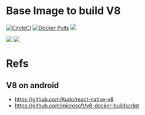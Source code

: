 # Base Image to build V8
[![CircleCI](https://circleci.com/gh/gengjiawen/v8-build.svg?style=svg)](https://circleci.com/gh/gengjiawen/v8-build)
[![Docker Pulls](https://img.shields.io/docker/pulls/gengjiawen/v8-build)](https://hub.docker.com/r/gengjiawen/v8-build)
[![](https://images.microbadger.com/badges/image/gengjiawen/v8-build.svg)](https://microbadger.com/images/gengjiawen/v8-build "Get your own image badge on microbadger.com")

[![](https://images.microbadger.com/badges/version/gengjiawen/v8-build:android.svg)](https://microbadger.com/images/gengjiawen/v8-build:android "Get your own version badge on microbadger.com")
[![](https://images.microbadger.com/badges/image/gengjiawen/v8-build:android.svg)](https://microbadger.com/images/gengjiawen/v8-build:android "Get your own image badge on microbadger.com")

# Refs
## V8 on android
* https://github.com/Kudo/react-native-v8
* https://github.com/microsoft/v8-docker-buildscript
